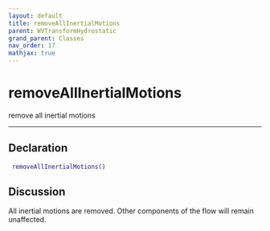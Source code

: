 ```yaml
---
layout: default
title: removeAllInertialMotions
parent: WVTransformHydrostatic
grand_parent: Classes
nav_order: 17
mathjax: true
---
```


#  removeAllInertialMotions

remove all inertial motions


---

## Declaration
```matlab
 removeAllInertialMotions()
```
## Discussion

  All inertial motions are removed. Other components of the flow will remain unaffected.
 
    
